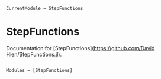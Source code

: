 ```@meta
CurrentModule = StepFunctions
```

# StepFunctions

Documentation for [StepFunctions](https://github.com/David Hien/StepFunctions.jl).

```@index
```

```@autodocs
Modules = [StepFunctions]
```
